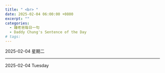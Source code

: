 ```yaml
---
title: " <br> "
date: 2025-02-04 06:00:00 +0800
excerpt: ""
categories:
  - 鍾老爸每日一句
  - Daddy Chung's Sentence of the Day
# tags:
---
```


2025-02-04 星期二

> 

---

2025-02-04 Tuesday

> 
